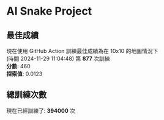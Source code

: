 
# AI Snake Project

## **最佳成績**
現在使用 GitHub Action 訓練最佳成績為在 10x10 的地圖情況下  
(時間 2024-11-29 11:04:48) 第 **877** 次訓練  
**分數**: 460  
**探索值**: 0.0123

## 總訓練次數
現在已經訓練了: **394000** 次
